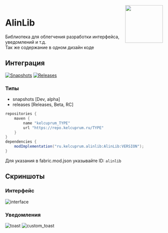 <img width="120pt" src="https://raw.githubusercontent.com/simply-kel/AlinLib/main/src/main/resources/assets/alinlib/icon.png" align="right">

# AlinLib
Библиотека для облегчения разработки интерфейса, уведомлений и т.д.<br>
Так же содержание в одном дизайн коде
## Интеграция
[![Snapshots](https://img.shields.io/maven-metadata/v?metadataUrl=https%3A%2F%2Frepo.kelcuprum.ru%2Fsnapshots%2Fru%2Fkelcuprum%2Falinlib%2FAlinLib%2Fmaven-metadata.xml&label=Snapshots)](https://repo.kelcuprum.ru/#/snapshots/ru/kelcuprum/alinlib/AlinLib)
[![Releases](https://img.shields.io/maven-metadata/v?metadataUrl=https%3A%2F%2Frepo.kelcuprum.ru%2Freleases%2Fru%2Fkelcuprum%2Falinlib%2FAlinLib%2Fmaven-metadata.xml&label=Releases)](https://repo.kelcuprum.ru/#/releases/ru/kelcuprum/alinlib/AlinLib)

### Типы
- snapshots [Dev, alpha]
- releases [Releases, Beta, RC]
```groovy
repositories {
    maven {
        name "kelcuprum_TYPE"
        url "https://repo.kelcuprum.ru/TYPE"
    }
}
dependencies {
    modImplementation("ru.kelcuprum.alinlib:AlinLib:VERSION");
}
```
Для указания в fabric.mod.json указывайте ID: `alinlib`
## Скриншоты
### Интерфейс
![interface](https://kelcuprum.ru/ass/alinlib/interface.png?)
### Уведомления
![toast](https://kelcuprum.ru/ass/alinlib/toast.png?)
![custom_toast](https://kelcuprum.ru/ass/alinlib/custom_toast.png?)
